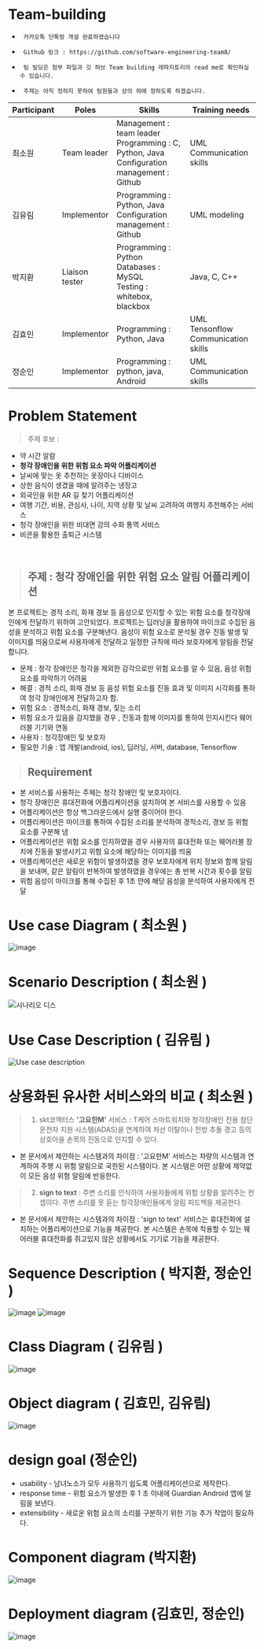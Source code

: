 # Team-building

-      카카오톡 단톡방 개설 완료하였습니다

-      Github 링크 : https://github.com/software-engineering-team8/

-      팀 빌딩은 첨부 파일과 깃 허브 Team building 레파지토리의 read me로 확인하실 수 있습니다.

-      주제는 아직 정하지 못하여 팀원들과 상의 하에 정하도록 하겠습니다.

|Participant|Poles|Skills|Training needs|
|-----------|-----|------|--------------|
|최소원|Team leader|Management : team leader<br>Programming : C, Python, Java<br>Configuration management : Github|UML<br>Communication skills|
|김유림|Implementor|Programming : Python, Java<br>Configuration management : Github|UML modeling|
|박지환|Liaison<br>tester|Programming : Python<br>Databases : MySQL<br>Testing : whitebox, blackbox|Java, C, C++|
|김효민|Implementor|Programming : Python, Java|UML<br>Tensonflow<br>Communication skills|
|정순인|Implementor|Programming : python, java, Android|UML<br>Communication skills|

# Problem Statement

> 주제 후보 : 
* 약 시간 알람
* **청각 장애인을 위한 위험 요소 파악 어플리케이션**
* 날씨에 맞는 옷 추천하는 옷장이나 디바이스
* 상한 음식이 생겼을 때에 알려주는 냉장고
* 외국인을 위한 AR 길 찾기 어플리케이션
* 여행 기간, 비용, 관심사, 나이, 지역 상황 및 날씨 고려하여 여행지 추천해주는 서비스
* 청각 장애인을 위한 비대면 강의 수화 통역 서비스
* 비콘을 활용한 출퇴근 시스템
<br>

> ## 주제 : 청각 장애인을 위한 위험 요소 알림 어플리케이션
본 프로젝트는 경적 소리, 화재 경보 등 음성으로 인지할 수 있는 위험 요소를 청각장애인에게 전달하기 위하여 고안되었다. 프로젝트는 딥러닝을 활용하여 마이크로 수집된 음성을 분석하고 위험 요소를 구분해낸다. 음성이 위험 요소로 분석될 경우 진동 발생 및 이미지를 띄움으로써 사용자에게 전달하고 일정한 규칙에 따라 보호자에게 알림을 전달합니다.
- 문제 : 청각 장애인은 청각을 제외한 감각으로만 위험 요소를 알 수 있음, 음성 위험 요소를 파악하기 어려움
- 해결 : 경적 소리, 화재 경보 등 음성 위험 요소를 진동 효과 및 이미지 시각화를 통하여 청각 장애인에게 전달하고자 함.
- 위험 요소 : 경적소리, 화재 경보, 짖는 소리
- 위험 요소가 있음을 감지했을 경우 , 진동과 함께 이미지를 통하여 인지시킨다
					웨어러블 기기와 연동
- 사용자 : 청각장애인 및 보호자
- 필요한 기술 : 앱 개발(android, ios), 딥러닝, 서버, database, Tensorflow

> ## Requirement
-	본 서비스를 사용하는 주체는 청각 장애인 및 보호자이다.
-	청각 장애인은 휴대전화에 어플리케이션을 설치하여 본 서비스를 사용할 수 있음
-	어플리케이션은 항상 백그라운드에서 실행 중이어야 한다.
-	어플리케이션은 마이크를 통하여 수집된 소리를 분석하여 경적소리, 경보 등 위험 요소를 구분해 냄
-	어플리케이션은 위험 요소를 인지하였을 경우 사용자의 휴대전화 또는 웨어러블 장치에 진동을 발생시키고 위험 요소에 해당하는 이미지를 띄움
-	어플리케이션은 새로운 위험이 발생하였을 경우 보호자에게 위치 정보와 함께 알림을 보내며, 같은 알림이 반복하여 발생하였을 경우에는 총 반복 시간과 횟수를 알림
-	위험 음성이 마이크를 통해 수집된 후 1초 안에 해당 음성을 분석하여 사용자에게 전달


# Use case Diagram ( 최소원 )
![image](https://user-images.githubusercontent.com/48286887/103115653-d7903600-46a6-11eb-89ae-e3bbda2e7c01.png)

# Scenario Description ( 최소원 )
![시나리오 디스](https://user-images.githubusercontent.com/48286887/95674721-1573d700-0bed-11eb-87a2-28bab9caa1dc.JPG)

# Use Case Description ( 김유림 )
![Use case description](https://user-images.githubusercontent.com/48286887/93861737-f96ecb00-fcfb-11ea-96bb-1f98bb655dd7.PNG)

# 상용화된 유사한 서비스와의 비교 ( 최소원 )
> 1. skt코액터스 **'고요한M'** 서비스 : T케어 스마트워치와 청각장애인 전용 첨단 운전자 지원 시스템(ADAS)을 연계하여 차선 이탈이나 전방 추돌 경고 등의 상호아을 손목의 진동으로 인지할 수 있다. 
* 본 문서에서 제안하는 시스템과의 차이점 : '고요한M' 서비스는 차량의 시스템과 연계하여 주행 시 위험 알림으로 국한된 시스템이다. 본 시스템은 어떤 상황에 제약없이 모든 음성 위험 알림에 반응한다.

> 2. **sign to text** : 주변 소리를 인식하여 사용자들에게 위험 상황을 알려주는 컨셉이다. 주변 소리를 못 듣는 청각장애인들에게 알림 피드백을 제공한다.
* 본 문서에서 제안하는 시스템과의 차이점 : 'sign to text' 서비스는 휴대전화에 설치하는 어플리케이션으로 기능을 제공한다. 본 시스템은 손목에 착용할 수 있는 웨어러블 휴대전화를 쥐고있지 않은 상황에서도 기기로 기능을 제공한다.
# Sequence Description ( 박지환, 정순인 )
![image](https://user-images.githubusercontent.com/48286887/95866906-77763d00-0da3-11eb-94d1-16fac5ad26b3.png)
![image](https://user-images.githubusercontent.com/48286887/95866965-8a890d00-0da3-11eb-9f8f-ecaa0930f7f9.png)


# Class Diagram ( 김유림 )
![image](https://user-images.githubusercontent.com/48286887/100543098-805a9980-3291-11eb-9414-aa295bb3b52d.png)

# Object diagram ( 김효민, 김유림)
![image](https://user-images.githubusercontent.com/48286887/103122460-b722a480-46c3-11eb-92cb-9cba6e61946b.png)

# design goal (정순인)
 - usability - 남녀노소가 모두 사용하기 쉽도록 어플리케이션으로 제작한다.
 - response time - 위험 요소가 발생한 후 1 초 이내에 Guardian Android 앱에 알림을 보낸다.
 - extensibility - 새로운 위험 요소의 소리를 구분하기 위한 기능 추가 작업이 필요하다.

# Component diagram (박지환)
![image](https://user-images.githubusercontent.com/48286887/103122509-e0433500-46c3-11eb-87b0-4f5002cb023d.png)

# Deployment diagram (김효민, 정순인)
![image](https://user-images.githubusercontent.com/48286887/103122528-fa7d1300-46c3-11eb-864b-f9a253c62cc0.png)
